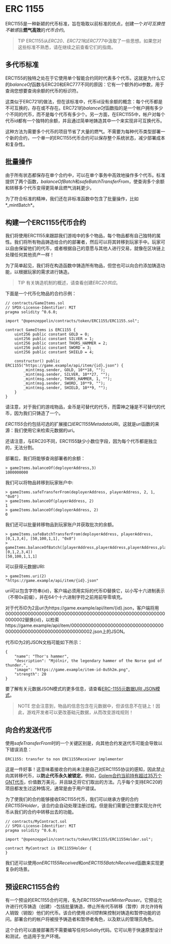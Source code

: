 # ERC 1155
ERC1155是一种新颖的代币标准，旨在吸取以前标准的优点，创建一个*对可互换性不敏感*且**燃气高效**的*代币合约*。

> TIP
ERC1155从*ERC20*、*ERC721*和*ERC777*中汲取了一些思想。如果您对这些标准不熟悉，请在继续之前查看它们的指南。

## 多代币标准
ERC1155的独特之处在于它使用单个智能合约同时代表多个代币。这就是为什么它的*balanceOf*函数与ERC20和ERC777不同的原因：它有一个额外的id参数，用于查询您想要查询余额的代币的标识符。

这类似于ERC721的做法，但在该标准中，代币id没有余额的概念：每个代币都是不可互换的，存在或不存在。ERC721的*balanceOf*函数指的是一个帐户拥有多少个不同的代币，而不是每个代币有多少个。另一方面，在ERC1155中，帐户对每个代币id都有一个独特的余额，并且通过简单地铸造其中一个来实现非可互换代币。

这种方法为需要多个代币的项目节省了大量的燃气。不需要为每种代币类型部署一个新的合约，一个单一的ERC1155代币合约可以保存整个系统状态，减少部署成本和复杂性。

## 批量操作
由于所有状态都保存在单个合约中，可以在单个事务中高效地操作多个代币。标准提供了两个函数，*balanceOfBatch*和*safeBatchTransferFrom*，使查询多个余额和转移多个代币变得更简单且燃气消耗更少。

为了符合标准的精神，我们还在非标准函数中包含了批量操作，比如*_mintBatch*。

## 构建一个ERC1155代币合约
我们将使用ERC1155来跟踪我们游戏中的多个物品，每个物品都有自己独特的属性。我们将所有物品铸造给合约的部署者，然后可以将其转移到玩家手中。玩家可以自由保留他们的代币，或者根据自己的意愿与其他人进行交易，就像在区块链上处理任何其他资产一样！

为了简单起见，我们将在构造函数中铸造所有物品，但您也可以向合约添加铸造功能，以根据玩家的需求进行铸造。

> TIP
有关铸造机制的概述，请查看创建*ERC20供应*。

下面是一个代币化物品的合约示例：
```
// contracts/GameItems.sol
// SPDX-License-Identifier: MIT
pragma solidity ^0.6.0;

import "@openzeppelin/contracts/token/ERC1155/ERC1155.sol";

contract GameItems is ERC1155 {
    uint256 public constant GOLD = 0;
    uint256 public constant SILVER = 1;
    uint256 public constant THORS_HAMMER = 2;
    uint256 public constant SWORD = 3;
    uint256 public constant SHIELD = 4;

    constructor() public ERC1155("https://game.example/api/item/{id}.json") {
        _mint(msg.sender, GOLD, 10**18, "");
        _mint(msg.sender, SILVER, 10**27, "");
        _mint(msg.sender, THORS_HAMMER, 1, "");
        _mint(msg.sender, SWORD, 10**9, "");
        _mint(msg.sender, SHIELD, 10**9, "");
    }
}
```
请注意，对于我们的游戏物品，金币是可替代的代币，而雷神之锤是不可替代的代币，因为我们只铸造了一个。

*ERC1155*合约包括可选的扩展接口*IERC1155MetadataURI*。这就是*uri*函数的来源：我们使用它来检索元数据的uri。

还请注意，与ERC20不同，ERC1155缺少小数位字段，因为每个代币都是独立的，无法分割。

部署后，我们将能够查询部署者的余额：
```
> gameItems.balanceOf(deployerAddress,3)
1000000000
```
我们可以将物品转移到玩家账户中:

```
> gameItems.safeTransferFrom(deployerAddress, playerAddress, 2, 1, "0x0")
> gameItems.balanceOf(playerAddress, 2)
1
> gameItems.balanceOf(deployerAddress, 2)
0
```

我们还可以批量转移物品到玩家账户并获取批次的余额。
```
> gameItems.safeBatchTransferFrom(deployerAddress, playerAddress, [0,1,3,4], [50,100,1,1], "0x0")
> gameItems.balanceOfBatch([playerAddress,playerAddress,playerAddress,playerAddress,playerAddress], [0,1,2,3,4])
[50,100,1,1,1]
```

可以获得元数据URI:
```
> gameItems.uri(2)
"https://game.example/api/item/{id}.json"
```

uri可以包含字符串{id}，客户端必须用实际的代币ID替换它，以小写十六进制表示（不带0x前缀），并在64个十六进制字符之前用前导零填充。

对于代币ID为2且uri为https://game.example/api/item/{id}.json，客户端将用0000000000000000000000000000000000000000000000000000000000000002替换{id}，以检索https://game.example/api/item/0000000000000000000000000000000000000000000000000000000000000002.json上的JSON。

代币ID为2的JSON文档可能如下所示：

```
{
    "name": "Thor's hammer",
    "description": "Mjölnir, the legendary hammer of the Norse god of thunder.",
    "image": "https://game.example/item-id-8u5h2m.png",
    "strength": 20
}
```
要了解有关元数据JSON模式的更多信息，请查看[ERC-1155元数据URI JSON模式](https://github.com/ethereum/EIPs/blob/master/EIPS/eip-1155.md#erc-1155-metadata-uri-json-schema)。

> NOTE
您会注意到，物品的信息包含在元数据中，但该信息不在链上！因此，游戏开发者可以更改基础元数据，从而改变游戏规则！

## 向合约发送代币
使用*safeTransferFrom*时的一个关键区别是，向其他合约发送代币可能会导致以下错误消息：
```
ERC1155: transfer to non ERC1155Receiver implementer
```
这是一件好事！这意味着接收合约尚未注册自己对ERC1155协议的感知，因此禁止向其转移代币，以**防止代币永久被锁定**。例如，[Golem合约当前持有超过35万个GNT代币](https://etherscan.io/token/0xa74476443119A942dE498590Fe1f2454d7D4aC0d?a=0xa74476443119A942dE498590Fe1f2454d7D4aC0d)，价值数万美元，并且缺乏将它们取出的方法。几乎每个支持ERC20的项目都发生过这种情况，通常是由于用户错误。

为了使我们的合约能够接收ERC1155代币，我们可以继承方便的合约*ERC1155Holder*，该合约会自动处理注册过程。但是我们需要记住要实现允许代币从我们的合约中转移出去的功能。
```
// contracts/MyContract.sol
// SPDX-License-Identifier: MIT
pragma solidity ^0.6.0;

import "@openzeppelin/contracts/token/ERC1155/ERC1155Holder.sol";

contract MyContract is ERC1155Holder {
}
```

我们还可以使用*onERC1155Received*和*onERC1155BatchReceived*函数来实现更复杂的场景。

## 预设ERC1155合约
有一个预设的ERC1155合约可用，名为*ERC1155PresetMinterPauser*。它预设允许进行代币铸造（创建）-包括批量铸造，停止所有代币转移（暂停）并允许持有人销毁（销毁）他们的代币。该合约使用*访问控制*来控制对铸造和暂停功能的访问。部署合约的帐户将被授予铸造者和暂停者角色，以及默认的管理员角色。

这个合约可以直接部署而不需要编写任何Solidity代码。它可以用于快速原型设计和测试，也适用于生产环境。